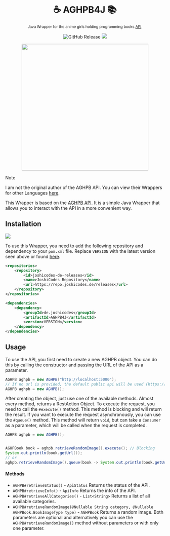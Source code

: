 <div align="center">

# ☕ AGHPB4J 📚
<sub>Java Wrapper for the anime girls holding programming books [API](https://api.devgoldy.xyz/aghpb/v1/docs).

![GitHub Release](https://img.shields.io/github/v/release/JoshiCodes/AGHPB4J?include_prereleases&sort=date&display_name=release)
<img src="https://repo.joshicodes.de/api/badge/latest/releases/de/joshicodes/AGHPB4J?prefix=v">


</div>

<div align="center">
    <img src="https://raw.githubusercontent.com/cat-milk/Anime-Girls-Holding-Programming-Books/master/Java/Natsukawa_Masuzu_Java_Programming.png" width="400px">
</div>

> [!Note]
> 
> I am not the original author of the AGHPB API. You can view their Wrappers for other Languages [here](https://github.com/THEGOLDENPRO/aghpb_api#-api-wrappers).

This Wrapper is based on the [AGHPB API](https://github.com/THEGOLDENPRO/aghpb_api/). It is a simple Java Wrapper that allows you to interact with the API in a more convenient way.

## Installation
<img src="https://repo.joshicodes.de/api/badge/latest/releases/de/joshicodes/AGHPB4J?prefix=v&name=Version">

To use this Wrapper, you need to add the following repository and dependency to your `pom.xml` file.
Replace `VERSION` with the latest version seen above or found [here](https://github.com/JoshiCodes/AGHPB4J/releases).

```xml
<repositories>
    <repository>
        <id>joshicodes-de-releases</id>
        <name>JoshiCodes Repository</name>
        <url>https://repo.joshicodes.de/releases</url>
    </repository>
</repositories>
```

```xml
<dependencies>
    <dependency>
        <groupId>de.joshicodes</groupId>
        <artifactId>AGHPB4J</artifactId>
        <version>VERSION</version>
    </dependency>
</dependencies>
```

## Usage
To use the API, you first need to create a new AGHPB object. You can do this by calling the constructor and passing the URL of the API as a parameter. 

```java
AGHPB aghpb = new AGHPB("http://localhost:5000");
// If no url is provided, the default public api will be used (https://api.devgoldy.xyz/aghpb/v1/)
AGHPB aghpb = new AGHPB();
```

After creating the object, just use one of the available methods.
Almost every method, returns a RestAction Object. To execute the request, you need to call the `#execute()` method.
This method is blocking and will return the result. 
If you want to execute the request asynchronously, you can use the `#queue()` method.
This method will return `void`, but can take a `Consumer` as a parameter, which will be called when the request is completed.

```java
AGHPB aghpb = new AGHPB();


AGHPBook book = aghpb.retrieveRandomImage().execute(); // Blocking
System.out.println(book.getUrl());
// or
aghpb.retrieveRandomImage().queue(book -> System.out.println(book.getUrl())); // Asynchronous
```

#### Methods
- `AGHPB#retrieveStatus()` - `ApiStatus`
    Returns the status of the API.
- `AGHPB#retrieveInfo()` - `ApiInfo`
    Returns the info of the API.
- `AGHPB#retrieveAllCategories()` - `List<String>`
    Returns a list of all available categories.
- `AGHPB#retrieveRandomImage(@Nullable String category, @Nullable AGHPBook.BookImageType type)` - `AGHPBook`
    Returns a random image. Both parameters are optional and alternatively you can use the `AGHPB#retrieveRandomImage()` method without parameters or with only one parameter.